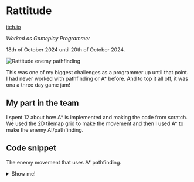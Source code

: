 # Rattitude

[itch.io](https://lynche.itch.io/rattitude)

*Worked as Gameplay Programmer*

18th of October 2024 until 20th of October 2024.

![Rattitude enemy pathfinding](rattitude.gif)

This was one of my biggest challenges as a programmer up until that point. I had never worked with pathfinding or A* before. And to top it all off, it was ona a three day game jam!

## My part in the team
I spent 12 about how A* is implemented and making the code from scratch. We used the 2D tilemap grid to make the movement and then I used A* to make the enemy AI/pathfinding.

## Code snippet
The enemy movement that uses A* pathfinding.

<details>
<summary>Show me!</summary>

```cs
public class EnemyMovement : GridMovement
{
    [SerializeField] private PlayerMovement player;

    [SerializeField] private int maxDirectDistanceBeforeMove = 100;
    [SerializeField] private int maxDistanceScore = 300;
    [SerializeField] GameObject deathParticlePrefab;
    
    ...

    private void OnEnable() => player.onMove.AddListener(FindLowestScore);

    private void OnDisable() => player.onMove.RemoveListener(FindLowestScore);

    public void GetHit()
    {
        if (hasBeenHit) return;
        hasBeenHit = true;
        transform.GetChild(0).GetComponent<SpriteRenderer>().color = Color.grey;
        FindFirstObjectByType<GameManager>().enemies.Remove(this);
        Invoke(nameof(DeathParticles), 0.5f);
        Destroy(gameObject, 0.5f);
    }

    ...

    private void FindLowestScore()
    {
        if (hasBeenHit) return;
        int currentDistance = CalculateDistance(position, player.position);

        if (currentDistance > maxDirectDistanceBeforeMove)
            return;

        List<Cell> openCells = new();
        List<Cell> closedCells = new();

        Cell startCell = InitializeFirstCell();
        Cell cellToExplore = startCell;

        int ranTimes = 0;

        while (cellToExplore.position != player.position && ranTimes < 1000)
        {
            ranTimes++;

            int lowestDistanceScore = maxDistanceScore;
            Cell neighbourCell = AddNeighboursToOpenList(openCells, cellToExplore, lowestDistanceScore);

            if (neighbourCell is null)
            {
                foreach (Cell openCell in openCells)
                {
                    if (openCell.distanceScore >= lowestDistanceScore)
                        continue;

                    lowestDistanceScore = openCell.distanceScore;
                    cellToExplore = openCell;
                }
            }
            else
            {
                cellToExplore = neighbourCell;
            }

            closedCells.Add(cellToExplore);
            openCells.Remove(cellToExplore);

            if (openCells.Count == 0)
                break;
        }

        List<Cell> options = new();

        foreach (Cell closedCell in closedCells)
        {
            Vector3Int middlePoint = startCell.position - closedCell.position;

            if (middlePoint is { x: <= 1 and >= -1, y: 0 } or { x: 0, y: <= 1 and >= -1 })
                options.Add(closedCell);
        }

        if (options.Count == 0)
            return;

        Cell nextCell = options.Aggregate((cellWithLowestTarget, cell) => cell.distanceFromTarget <= cellWithLowestTarget.distanceFromTarget ? cell : cellWithLowestTarget);

        if (nextCell.distanceFromTarget <= 10)
            player.AttackedByEnemy(this);

        if (gameManager.enemies.Any(enemy => enemy.position == nextCell.position))
            return;

        if (nextCell.distanceFromTarget < 10)
            return;

        if (nextCell.distanceFromTarget > maxDirectDistanceBeforeMove)
            return;

        Vector3Int direction = nextCell.position - startCell.position;
        Move(direction);
    }

    ...
}
```
</details>